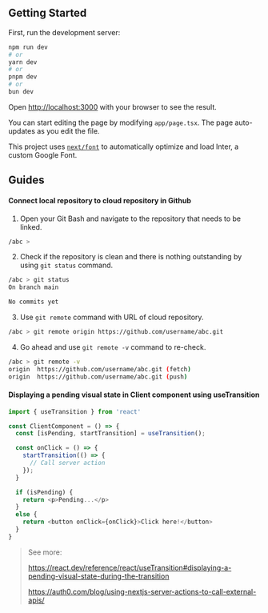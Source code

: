 ## Getting Started

First, run the development server:

```bash
npm run dev
# or
yarn dev
# or
pnpm dev
# or
bun dev
```

Open [http://localhost:3000](http://localhost:3000) with your browser to see the result.

You can start editing the page by modifying `app/page.tsx`. The page auto-updates as you edit the file.

This project uses [`next/font`](https://nextjs.org/docs/basic-features/font-optimization) to automatically optimize and load Inter, a custom Google Font.


## Guides

#### Connect local repository to cloud repository in Github

1. Open your Git Bash and navigate to the repository that needs to be linked.
```bash
/abc > 
```

2. Check if the repository is clean and there is nothing outstanding by using `git status` command.
```bash
/abc > git status
On branch main

No commits yet
```

3. Use `git remote` command with URL of cloud repository.
```bash
/abc > git remote origin https://github.com/username/abc.git
```

4. Go ahead and use `git remote -v` command to re-check.
```bash
/abc > git remote -v
origin  https://github.com/username/abc.git (fetch)
origin  https://github.com/username/abc.git (push)
```

#### Displaying a pending visual state in Client component using useTransition

```js
import { useTransition } from 'react'

const ClientComponent = () => {
  const [isPending, startTransition] = useTransition();

  const onClick = () => {
    startTransition(() => {
      // Call server action
    });
  }

  if (isPending) {
    return <p>Pending...</p>
  }
  else {
    return <button onClick={onClick}>Click here!</button>
  }
}
```

> See more:
>
> https://react.dev/reference/react/useTransition#displaying-a-pending-visual-state-during-the-transition
>
> https://auth0.com/blog/using-nextjs-server-actions-to-call-external-apis/






